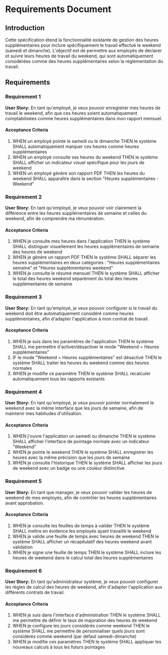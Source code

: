 # Requirements Document

## Introduction

Cette spécification étend la fonctionnalité existante de gestion des heures supplémentaires pour inclure spécifiquement le travail effectué le weekend (samedi et dimanche). L'objectif est de permettre aux employés de déclarer et suivre leurs heures de travail du weekend, qui sont automatiquement considérées comme des heures supplémentaires selon la réglementation du travail.

## Requirements

### Requirement 1

**User Story:** En tant qu'employé, je veux pouvoir enregistrer mes heures de travail le weekend, afin que ces heures soient automatiquement comptabilisées comme heures supplémentaires dans mon rapport mensuel.

#### Acceptance Criteria

1. WHEN un employé pointe le samedi ou le dimanche THEN le système SHALL automatiquement marquer ces heures comme heures supplémentaires
2. WHEN un employé consulte ses heures du weekend THEN le système SHALL afficher un indicateur visuel spécifique pour les jours de weekend
3. WHEN un employé génère son rapport PDF THEN les heures du weekend SHALL apparaître dans la section "Heures supplémentaires - Weekend"

### Requirement 2

**User Story:** En tant qu'employé, je veux pouvoir voir clairement la différence entre les heures supplémentaires de semaine et celles du weekend, afin de comprendre ma rémunération.

#### Acceptance Criteria

1. WHEN je consulte mes heures dans l'application THEN le système SHALL distinguer visuellement les heures supplémentaires de semaine des heures de weekend
2. WHEN je génère un rapport PDF THEN le système SHALL séparer les heures supplémentaires en deux catégories : "Heures supplémentaires semaine" et "Heures supplémentaires weekend"
3. WHEN je consulte le résumé mensuel THEN le système SHALL afficher le total des heures weekend séparément du total des heures supplémentaires de semaine

### Requirement 3

**User Story:** En tant qu'employé, je veux pouvoir configurer si le travail du weekend doit être automatiquement considéré comme heures supplémentaires, afin d'adapter l'application à mon contrat de travail.

#### Acceptance Criteria

1. WHEN je suis dans les paramètres de l'application THEN le système SHALL me permettre d'activer/désactiver le mode "Weekend = Heures supplémentaires"
2. IF le mode "Weekend = Heures supplémentaires" est désactivé THEN le système SHALL traiter les heures du weekend comme des heures normales
3. WHEN je modifie ce paramètre THEN le système SHALL recalculer automatiquement tous les rapports existants

### Requirement 4

**User Story:** En tant qu'employé, je veux pouvoir pointer normalement le weekend avec la même interface que les jours de semaine, afin de maintenir mes habitudes d'utilisation.

#### Acceptance Criteria

1. WHEN j'ouvre l'application un samedi ou dimanche THEN le système SHALL afficher l'interface de pointage normale avec un indicateur "Weekend"
2. WHEN je pointe le weekend THEN le système SHALL enregistrer les heures avec la même précision que les jours de semaine
3. WHEN je consulte l'historique THEN le système SHALL afficher les jours de weekend avec un badge ou une couleur distinctive

### Requirement 5

**User Story:** En tant que manager, je veux pouvoir valider les heures de weekend de mes employés, afin de contrôler les heures supplémentaires avant approbation.

#### Acceptance Criteria

1. WHEN je consulte les feuilles de temps à valider THEN le système SHALL mettre en évidence les employés ayant travaillé le weekend
2. WHEN je valide une feuille de temps avec heures de weekend THEN le système SHALL afficher un récapitulatif des heures weekend avant validation
3. WHEN je signe une feuille de temps THEN le système SHALL inclure les heures de weekend dans le calcul total des heures supplémentaires

### Requirement 6

**User Story:** En tant qu'administrateur système, je veux pouvoir configurer les règles de calcul des heures de weekend, afin d'adapter l'application aux différents contrats de travail.

#### Acceptance Criteria

1. WHEN je suis dans l'interface d'administration THEN le système SHALL me permettre de définir le taux de majoration des heures de weekend
2. WHEN je configure les jours considérés comme weekend THEN le système SHALL me permettre de personnaliser quels jours sont considérés comme weekend (par défaut samedi-dimanche)
3. WHEN je modifie ces paramètres THEN le système SHALL appliquer les nouveaux calculs à tous les futurs pointages
